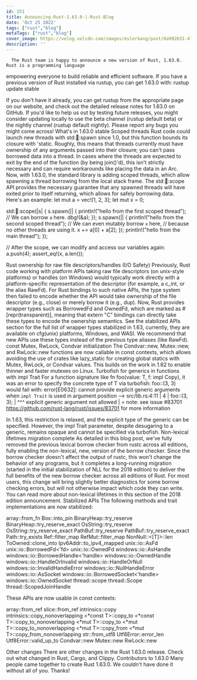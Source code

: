 ```yaml
---
id: 151
title: Announcing-Rust-1.63.0-|-Rust-Blog
date: 'Oct 25 2022'
tags: ["rust","blog"]
metaTags: ["rust","blog"]
cover_image: https://velog.velcdn.com/images/eslerkang/post/8a992631-4128-444f-9d54-9a354dc15984/cuddlyferris.png
description: ''
---
```



      The Rust team is happy to announce a new version of Rust, 1.63.0. Rust is a programming language
empowering everyone to build reliable and efficient software.
If you have a previous version of Rust installed via rustup, you can get 1.63.0 with:
rustup update stable

If you don't have it already, you can get rustup
from the appropriate page on our website, and check out the
detailed release notes for 1.63.0 on GitHub.
If you'd like to help us out by testing future releases, you might consider updating locally to use
the beta channel (rustup default beta) or the nightly channel (rustup default nightly).
Please report any bugs you might come across!
What's in 1.63.0 stable
Scoped threads
Rust code could launch new threads with std::thread::spawn since 1.0, but this
function bounds its closure with 'static. Roughly, this means that threads
currently must have ownership of any arguments passed into their closure; you
can't pass borrowed data into a thread. In cases where the threads are expected
to exit by the end of the function (by being join()'d), this isn't strictly
necessary and can require workarounds like placing the data in an Arc.
Now, with 1.63.0, the standard library is adding scoped threads, which allow
spawning a thread borrowing from the local stack frame. The
std::thread::scope API provides the necessary guarantee that any spawned threads
will have exited prior to itself returning, which allows for safely borrowing
data. Here's an example:
let mut a = vec![1, 2, 3];
let mut x = 0;

std::thread::scope(|s| {
    s.spawn(|| {
        println!("hello from the first scoped thread");
        // We can borrow `a` here.
        dbg!(&a);
    });
    s.spawn(|| {
        println!("hello from the second scoped thread");
        // We can even mutably borrow `x` here,
        // because no other threads are using it.
        x += a[0] + a[2];
    });
    println!("hello from the main thread");
});

// After the scope, we can modify and access our variables again:
a.push(4);
assert_eq!(x, a.len());

Rust ownership for raw file descriptors/handles (I/O Safety)
Previously, Rust code working with platform APIs taking raw file descriptors (on
unix-style platforms) or handles (on Windows) would typically work directly with
a platform-specific representation of the descriptor (for example, a c_int, or the alias RawFd).
For Rust bindings to such native APIs, the type system then failed to encode
whether the API would take ownership of the file descriptor (e.g., close) or
merely borrow it (e.g., dup).
Now, Rust provides wrapper types such as BorrowedFd and OwnedFd, which are marked as
#[repr(transparent)], meaning that extern "C" bindings can directly take
these types to encode the ownership semantics. See the stabilized APIs section
for the full list of wrapper types stabilized in 1.63, currently, they are
available on cfg(unix) platforms, Windows, and WASI.
We recommend that new APIs use these types instead of the previous type aliases
(like RawFd).
const Mutex, RwLock, Condvar initialization
The Condvar::new, Mutex::new, and RwLock::new functions are now
callable in const contexts, which allows avoiding the use of crates like
lazy_static for creating global statics with Mutex, RwLock, or Condvar
values. This builds on the work in 1.62 to enable thinner and faster mutexes
on Linux.
Turbofish for generics in functions with impl Trait
For a function signature like fn foo<T>(value: T, f: impl Copy), it was an
error to specify the concrete type of T via turbofish: foo::<u32>(3, 3)
would fail with:
error[E0632]: cannot provide explicit generic arguments when `impl Trait` is used in argument position
 --> src/lib.rs:4:11
  |
4 |     foo::<u32>(3, 3);
  |           ^^^ explicit generic argument not allowed
  |
  = note: see issue #83701 <https://github.com/rust-lang/rust/issues/83701> for more information

In 1.63, this restriction is relaxed, and the explicit type of the generic can be specified.
However, the impl Trait parameter, despite desugaring to a generic, remains
opaque and cannot be specified via turbofish.
Non-lexical lifetimes migration complete
As detailed in this blog post, we've fully removed the previous lexical borrow checker
from rustc across all editions, fully enabling the non-lexical, new, version of the borrow
checker. Since the borrow checker doesn't affect the output of rustc, this won't change
the behavior of any programs, but it completes a long-running migration (started in the
initial stabilization of NLL for the 2018 edition) to deliver the full benefits of the new
borrow checker across all editions of Rust. For most users, this change will bring
slightly better diagnostics for some borrow checking errors, but will not otherwise impact
which code they can write.
You can read more about non-lexical lifetimes in this section of the 2018 edition announcement.
Stabilized APIs
The following methods and trait implementations are now stabilized:

array::from_fn
Box::into_pin
BinaryHeap::try_reserve
BinaryHeap::try_reserve_exact
OsString::try_reserve
OsString::try_reserve_exact
PathBuf::try_reserve
PathBuf::try_reserve_exact
Path::try_exists
Ref::filter_map
RefMut::filter_map
NonNull::<[T]>::len
ToOwned::clone_into
Ipv6Addr::to_ipv4_mapped
unix::io::AsFd
unix::io::BorrowedFd<'fd>
unix::io::OwnedFd
windows::io::AsHandle
windows::io::BorrowedHandle<'handle>
windows::io::OwnedHandle
windows::io::HandleOrInvalid
windows::io::HandleOrNull
windows::io::InvalidHandleError
windows::io::NullHandleError
windows::io::AsSocket
windows::io::BorrowedSocket<'handle>
windows::io::OwnedSocket
thread::scope
thread::Scope
thread::ScopedJoinHandle

These APIs are now usable in const contexts:

array::from_ref
slice::from_ref
intrinsics::copy
intrinsics::copy_nonoverlapping
<*const T>::copy_to
<*const T>::copy_to_nonoverlapping
<*mut T>::copy_to
<*mut T>::copy_to_nonoverlapping
<*mut T>::copy_from
<*mut T>::copy_from_nonoverlapping
str::from_utf8
Utf8Error::error_len
Utf8Error::valid_up_to
Condvar::new
Mutex::new
RwLock::new

Other changes
There are other changes in the Rust 1.63.0 release. Check out what changed in
Rust,
Cargo,
and Clippy.
Contributors to 1.63.0
Many people came together to create Rust 1.63.0.
We couldn't have done it without all of you.
Thanks!

    
